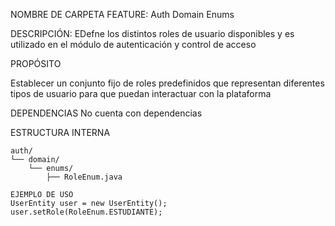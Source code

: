 NOMBRE DE CARPETA FEATURE: Auth Domain Enums

DESCRIPCIÓN: EDefne los distintos roles de usuario disponibles y es utilizado en el módulo de autenticación y control de acceso

PROPÓSITO

Establecer un conjunto fijo de roles predefinidos que representan diferentes tipos de usuario para que puedan interactuar con la plataforma 

DEPENDENCIAS
No cuenta con dependencias 

ESTRUCTURA INTERNA

```features
auth/
└── domain/
    └── enums/
        ├── RoleEnum.java

EJEMPLO DE USO
UserEntity user = new UserEntity();
user.setRole(RoleEnum.ESTUDIANTE);